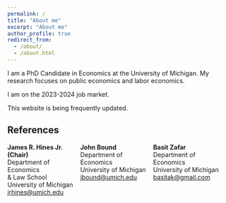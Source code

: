 ```yaml
---
permalink: /
title: "About me"
excerpt: "About me"
author_profile: true
redirect_from:
  - /about/
  - /about.html
---
```


I am a PhD Candidate in Economics at the University of Michigan. My research focuses on public economics and labor economics.

I am on the 2023-2024 job market.

This website is being frequently updated.

## References

<style>
  .reference {
    display: inline-block;
    width: 30%;
    vertical-align: top; /* Align the top of each reference */
    margin-right: 10px; /* Add some horizontal spacing between references */
  }

  .reference strong {
    display: block; /* Make the names start on a new line */
  }
</style>

<div class="reference">
  <strong>James R. Hines Jr. (Chair)</strong>
  Department of Economics <br>
  & Law School<br>
  University of Michigan<br>
  <a href="mailto:jrhines@umich.edu">jrhines@umich.edu</a>
</div>

<div class="reference">
  <strong>John Bound</strong>
  Department of Economics<br>
  University of Michigan<br>
  <a href="mailto:jbound@umich.edu">jbound@umich.edu</a>
</div>

<div class="reference">
  <strong>Basit Zafar</strong>
  Department of Economics<br>
  University of Michigan<br>
  <a href="mailto:basitak@gmail.com">basitak@gmail.com</a>
</div>
